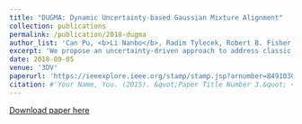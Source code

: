 ```yaml
---
title: "DUGMA: Dynamic Uncertainty-based Gaussian Mixture Alignment"
collection: publications
permalink: /publication/2018-dugma
author_list: 'Can Pu, <b>Li Nanbo</b>, Radim Tylecek, Robert B. Fisher'
excerpt: 'We propose an uncertainty-driven approach to address classic point set registration problems.'
date: 2018-09-05
venue: '3DV'
paperurl: 'https://ieeexplore.ieee.org/stamp/stamp.jsp?arnumber=8491030'
citation: #'Your Name, You. (2015). &quot;Paper Title Number 3.&quot; <i>Journal 1</i>. 1(3).'
---
```


[Download paper here](https://ieeexplore.ieee.org/stamp/stamp.jsp?arnumber=8491030)
